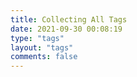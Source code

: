 ```yaml
---
title: Collecting All Tags
date: 2021-09-30 00:08:19
type: "tags"
layout: "tags"
comments: false
---
```

